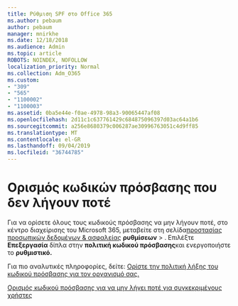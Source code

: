 ```yaml
---
title: Ρύθμιση SPF στο Office 365
ms.author: pebaum
author: pebaum
manager: mnirkhe
ms.date: 12/18/2018
ms.audience: Admin
ms.topic: article
ROBOTS: NOINDEX, NOFOLLOW
localization_priority: Normal
ms.collection: Adm_O365
ms.custom:
- "309"
- "565"
- "1100002"
- "1100003"
ms.assetid: 0ba5e44e-f0ae-4978-98a3-90065447af08
ms.openlocfilehash: 2d11c1c637761429c684875096397d03ac64a1b6
ms.sourcegitcommit: a256e8680379c006287ae30996763051c4d9ff85
ms.translationtype: MT
ms.contentlocale: el-GR
ms.lasthandoff: 09/04/2019
ms.locfileid: "36744785"
---
```

# <a name="set-passwords-to-never-expire"></a>Ορισμός κωδικών πρόσβασης που δεν λήγουν ποτέ

Για να ορίσετε όλους τους κωδικούς πρόσβασης να μην λήγουν ποτέ, στο κέντρο διαχείρισης του Microsoft 365, μεταβείτε στη σελίδα[προστασίας προσωπικών δεδομένων &amp; ασφαλείας](https://portal.office.com/adminportal/home#/settings/security) **ρυθμίσεων** > . Επιλέξτε **Επεξεργασία** δίπλα στην **πολιτική κωδικού πρόσβασης**και ενεργοποιήστε το **ρυθμιστικό.**
  
Για πιο αναλυτικές πληροφορίες, δείτε: [Ορίστε την πολιτική λήξης του κωδικού πρόσβασης για τον οργανισμό σας.](https://docs.microsoft.com/office365/admin/manage/set-password-expiration-policy)
  
[Ορισμός κωδικού πρόσβασης για να μην λήγει ποτέ για συγκεκριμένους χρήστες](https://docs.microsoft.com/office365/admin/add-users/set-password-to-never-expire)
  